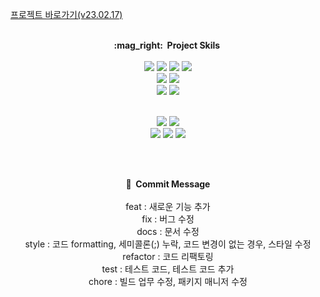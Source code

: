 <a href="https://oyez.kr" target="_blank">프로젝트 바로가기(v23.02.17)</a>
<br><br>
<div align='center'>
<strong>:mag_right:&nbsp;&nbsp;Project Skils&nbsp;</strong>
<br><br>
<img src="https://img.shields.io/badge/AWS EC2-FF9900?style=flat&logo=amazonec2&logoColor=white"/>&nbsp;<img src="https://img.shields.io/badge/AWS RDS-527FFF?style=flat&logo=amazonrds&logoColor=white"/>&nbsp;<img src="https://img.shields.io/badge/MariaDB-003545?style=flat&logo=mariadb&logoColor=white"/>&nbsp;<img src="https://img.shields.io/badge/AWS S3-569A31?style=flat&logo=amazons3&logoColor=white"/><br>
<img src="https://img.shields.io/badge/JAVA-007396?style=flat&logo=java&logoColor=white">&nbsp;<img src="https://img.shields.io/badge/SRPINGBOOT-6DB33F?style=flat&logo=springboot&logoColor=white"/><br>
<img src="https://img.shields.io/badge/Thymeleaf-005F0F?style=flat&logo=thymeleaf&logoColor=white">&nbsp;<img src="https://img.shields.io/badge/Javascript-F7DF1E?style=flat&logo=javascript&logoColor=white"/><br><br>

<img src="https://img.shields.io/badge/AWS ROUTE 53-232F3E?style=flat&logo=&logoColor=white"/>&nbsp;<img src="https://img.shields.io/badge/AWS Certficate Manager-232F3E?style=flat&logo=&logoColor=white"/><br>
<img src="https://img.shields.io/badge/Spring Security-6DB33F?style=flat&logo=springsecurity&logoColor=white">&nbsp;<img src="https://img.shields.io/badge/Stomp-010101?style=flat&logo=socket.io&logoColor=white">&nbsp;<img src="https://img.shields.io/badge/Swagger-85EA2D?style=flat&logo=swagger&logoColor=black&fontColor=black">

<br><br>

<strong>:game_die:&nbsp;&nbsp;Commit Message</strong>
<br><br>
feat	   : 새로운 기능 추가<br>
fix	   : 버그 수정<br>
docs	   : 문서 수정<br>
style	   : 코드 formatting, 세미콜론(;) 누락, 코드 변경이 없는 경우, 스타일 수정<br>
refactor : 코드 리팩토링<br>
test	   : 테스트 코드, 테스트 코드 추가<br>
chore	   : 빌드 업무 수정, 패키지 매니저 수정<br>
</div>
